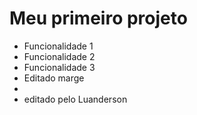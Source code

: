 # Meu primeiro projeto

* Funcionalidade 1
* Funcionalidade 2
* Funcionalidade 3
* Editado marge
*
* editado pelo Luanderson
